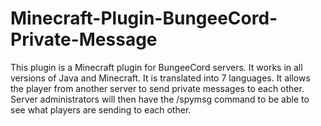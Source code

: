 # Minecraft-Plugin-BungeeCord-Private-Message
This plugin is a Minecraft plugin for BungeeCord servers. It works in all versions of Java and Minecraft. It is translated into 7 languages. It allows the player from another server to send private messages to each other. Server administrators will then have the /spymsg command to be able to see what players are sending to each other.
